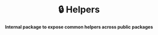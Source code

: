 <div align="center">
    <h1>🔒 Helpers</h1>
    <strong>Internal package to expose common helpers across public packages</strong>
</div>
